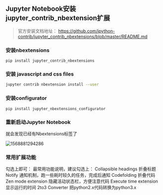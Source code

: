 ## Jupyter Notebook安装jupyter_contrib_nbextension扩展

> 官方安装文档地址：
> https://github.com/ipython-contrib/jupyter_contrib_nbextensions/blob/master/README.md

### 安装nbextensions

```
pip install jupyter_contrib_nbextensions

```

### 安装 javascript and css files

```sh
jupyter contrib nbextension install --user
```

### 安装configurator

```
pip install jupyter_nbextensions_configurator
```

### 重新启动Jupyter Notebook

就会发现已经有Nbextensions标签了

![1568881294286](D:\58工作内容\总结文档\1568881294286.png)

### 常用扩展功能

勾选上即可：
最常用功能说明，建议勾选上：
Collapsible headings 折叠标题
Notify 通知机制，跑一些耗时较久的任务，完成后通知
Codefolding 折叠代码
Zen mode extension 隐藏活动状态栏，方便注意代码
Execute time extension 显示运行的时间
2to3 Converter 把python2.x代码转换为python3.x